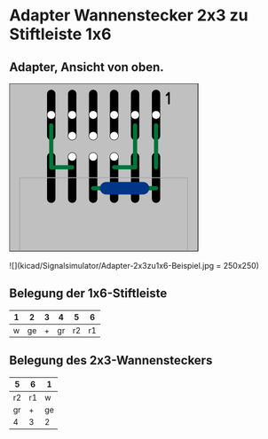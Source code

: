 

# Adapter Wannenstecker 2x3 zu Stiftleiste 1x6

## Adapter, Ansicht von oben.
![](kicad/Signalsimulator/Adapter-2x3zu1x6.svg)

![](kicad/Signalsimulator/Adapter-2x3zu1x6-Beispiel.jpg = 250x250)


## Belegung der 1x6-Stiftleiste

1  | 2  | 3 |  4 | 5  | 6 
---|----|---|----|----|---
w  | ge | + | gr | r2 | r1  

## Belegung des 2x3-Wannensteckers 

5  | 6  | 1  
---|----|----
r2 | r1 | w  
gr | +  | ge 
4  | 3  | 2  